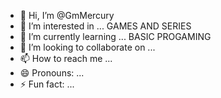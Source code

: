 - 👋 Hi, I’m @GmMercury
- 👀 I’m interested in ... GAMES AND SERIES
- 🌱 I’m currently learning ... BASIC PROGAMING
- 💞️ I’m looking to collaborate on ...
- 📫 How to reach me ...
- 😄 Pronouns: ...
- ⚡ Fun fact: ...

<!---
GmMercury/GmMercury is a ✨ special ✨ repository because its `README.md` (this file) appears on your GitHub profile.
You can click the Preview link to take a look at your changes.
--->
